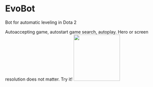 # EvoBot
 Bot for automatic leveling in Dota 2

Autoaccepting game, autostart game search, autoplay. 
Hero or screen resolution does not matter. Try it!
<img src="https://vk.com/doc50751062_531078792" width="150" height="150" />
